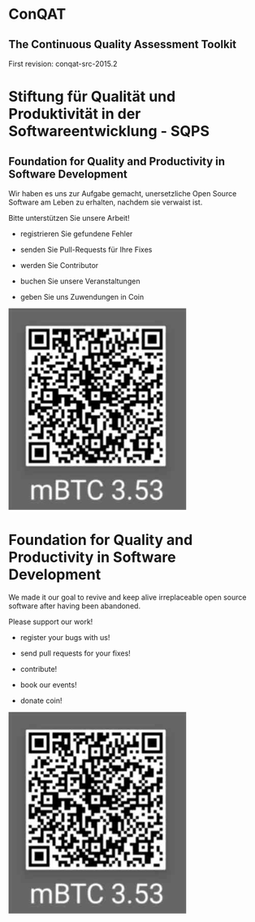 # ConQAT

## The Continuous Quality Assessment Toolkit

First revision: conqat-src-2015.2

# Stiftung für Qualität und Produktivität in der Softwareentwicklung - SQPS

## Foundation for Quality and Productivity in Software Development

Wir haben es uns zur Aufgabe gemacht, unersetzliche Open Source Software am Leben zu erhalten, nachdem sie verwaist ist.

Bitte unterstützen Sie unsere Arbeit!

- registrieren Sie gefundene Fehler
- senden Sie Pull-Requests für Ihre Fixes
- werden Sie Contributor
- buchen Sie unsere Veranstaltungen

- geben Sie uns Zuwendungen in Coin


![3.35 mBTC](./mBTC.3.53.jpg)



# Foundation for Quality and Productivity in Software Development

We made it our goal to revive and keep alive irreplaceable open source software after having been abandoned.

Please support our work!

- register your bugs with us!
- send pull requests for your fixes!
- contribute!
- book our events!

- donate coin!

![3.35 mBTC](./mBTC.3.53.jpg)